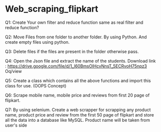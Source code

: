 # Web_scraping_flipkart
Q1: Create Your own filter and reduce function same as real filter and
reduce function?

Q2: Move Files from one folder to another folder. By using Python. And
create empty files using python.

Q3: Delete files if the files are present in the folder otherwise pass.

Q4: Open the Json file and extract the name of the students.
Download link :
https://drive.google.com/file/d/1_l60BmsOlHcvNnsT_5ECRvoH75npz3
Oq/view

Q5: Create a class which contains all the above functions and import this
class for use. (OOPS Concept)

Q6: Scrape mobile name, mobile price and reviews from first 20 page of
flipkart.

Q7: By using selenium. Create a web scrapper for scrapping any product
name, product price and review from the first 50 page of flipkart and
store all the data into a database like MySQL. Product name will be taken
from user's side
